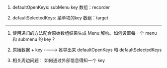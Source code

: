 1. defaultOpenKeys: subMenu key 数组：recorder

2. defaultSelectedKeys: 菜单项的key 数组：target

--------------------------------------
1. 使用递归的方法配合原始数组结果生成 Menu 解构。如何设置每一个 menu 和 submenu 的 key？

2. 原始数据 + key ----> 推导出来 defaultOpenKeys 和 defaultSelectedKeys

3. 相关周边问题： 如何通过外部信息得知一个 key
